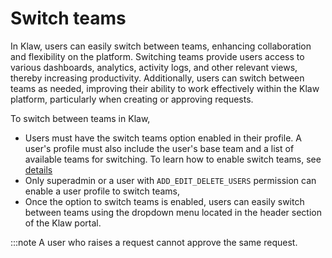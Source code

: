 # Switch teams

In Klaw, users can easily switch between teams, enhancing collaboration
and flexibility on the platform. Switching teams provide users access to
various dashboards, analytics, activity logs, and other relevant views,
thereby increasing productivity. Additionally, users can switch between
teams as needed, improving their ability to work effectively within the
Klaw platform, particularly when creating or approving requests.

To switch between teams in Klaw,

- Users must have the switch teams option enabled in their profile. A
  user's profile must also include the user's base team and a list
  of available teams for switching. To learn how to enable switch
  teams, see [details](switch-teams.md)
- Only superadmin or a user with `ADD_EDIT_DELETE_USERS` permission
  can enable a user profile to switch teams,
- Once the option to switch teams is enabled, users can easily switch
  between teams using the dropdown menu located in the header section
  of the Klaw portal.

:::note
A user who raises a request cannot approve the same request.
